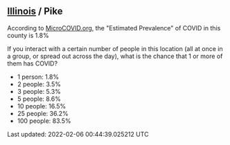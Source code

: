
## [Illinois](/united-states/illinois) / Pike

According to [MicroCOVID.org](http://microcovid.org),
the "Estimated Prevalence" of COVID in this county is 1.8%

If you interact with a certain number of people in this location
(all at once in a group, or spread out across the day), what is the chance that
1 or more of them has COVID?

- 1 person: 1.8%
- 2 people: 3.5%
- 3 people: 5.3%
- 5 people: 8.6%
- 10 people: 16.5%
- 25 people: 36.2%
- 100 people: 83.5%

Last updated: 2022-02-06 00:44:39.025212 UTC
